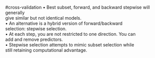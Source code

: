 #cross-validation
• Best subset, forward, and backward stepwise will generally  
give similar but not identical models.  
• An alternative is a hybrid version of forward/backward  
selection: stepwise selection.  
• At each step, you are not restricted to one direction. You can  
add and remove predictors.  
• Stepwise selection attempts to mimic subset selection while  
still retaining computational advantage.